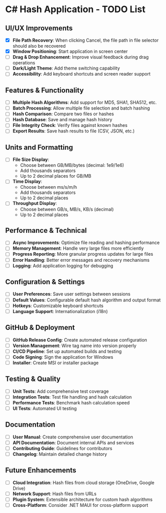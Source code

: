 # C# Hash Application - TODO List

## UI/UX Improvements

- [x] **File Path Recovery**: When clicking Cancel, the file path in file selector should also be recovered
- [x] **Window Positioning**: Start application in screen center
- [ ] **Drag & Drop Enhancement**: Improve visual feedback during drag operations
- [ ] **Dark/Light Theme**: Add theme switching capability
- [ ] **Accessibility**: Add keyboard shortcuts and screen reader support

## Features & Functionality

- [ ] **Multiple Hash Algorithms**: Add support for MD5, SHA1, SHA512, etc.
- [ ] **Batch Processing**: Allow multiple file selection and batch hashing
- [ ] **Hash Comparison**: Compare two files or hashes
- [ ] **Hash Database**: Save and manage hash history
- [ ] **File Integrity Check**: Verify files against known hashes
- [ ] **Export Results**: Save hash results to file (CSV, JSON, etc.)

## Units and Formatting

- [ ] **File Size Display**:
  - Choose between GB/MB/bytes (decimal: 1e9/1e6)
  - Add thousands separators
  - Up to 2 decimal places for GB/MB
- [ ] **Time Display**:
  - Choose between ms/s/m/h
  - Add thousands separators
  - Up to 2 decimal places
- [ ] **Throughput Display**:
  - Choose between GB/s, MB/s, KB/s (decimal)
  - Up to 2 decimal places

## Performance & Technical

- [ ] **Async Improvements**: Optimize file reading and hashing performance
- [ ] **Memory Management**: Handle very large files more efficiently
- [ ] **Progress Reporting**: More granular progress updates for large files
- [ ] **Error Handling**: Better error messages and recovery mechanisms
- [ ] **Logging**: Add application logging for debugging

## Configuration & Settings

- [ ] **User Preferences**: Save user settings between sessions
- [ ] **Default Values**: Configurable default hash algorithm and output format
- [ ] **Hotkeys**: Customizable keyboard shortcuts
- [ ] **Language Support**: Internationalization (i18n)

## GitHub & Deployment

- [ ] **GitHub Release Config**: Create automated release configuration
- [ ] **Version Management**: Wire tag name into version properly
- [ ] **CI/CD Pipeline**: Set up automated builds and testing
- [ ] **Code Signing**: Sign the application for Windows
- [ ] **Installer**: Create MSI or installer package

## Testing & Quality

- [ ] **Unit Tests**: Add comprehensive test coverage
- [ ] **Integration Tests**: Test file handling and hash calculation
- [ ] **Performance Tests**: Benchmark hash calculation speed
- [ ] **UI Tests**: Automated UI testing

## Documentation

- [ ] **User Manual**: Create comprehensive user documentation
- [ ] **API Documentation**: Document internal APIs and services
- [ ] **Contributing Guide**: Guidelines for contributors
- [ ] **Changelog**: Maintain detailed change history

## Future Enhancements

- [ ] **Cloud Integration**: Hash files from cloud storage (OneDrive, Google Drive)
- [ ] **Network Support**: Hash files from URLs
- [ ] **Plugin System**: Extensible architecture for custom hash algorithms
- [ ] **Cross-Platform**: Consider .NET MAUI for cross-platform support
